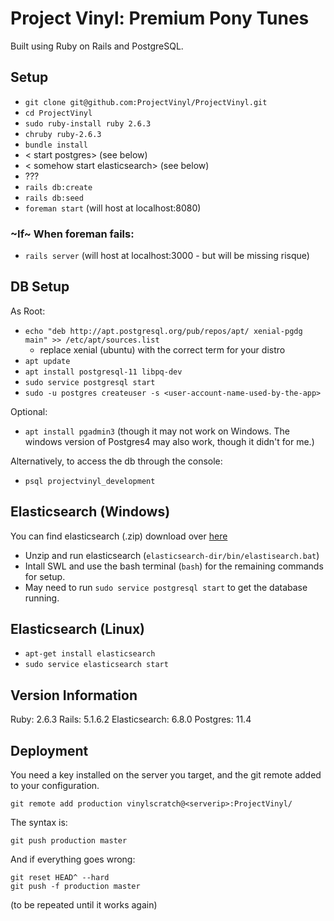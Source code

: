 # Project Vinyl: Premium Pony Tunes

Built using Ruby on Rails and PostgreSQL.

## Setup

* `git clone git@github.com:ProjectVinyl/ProjectVinyl.git`
* `cd ProjectVinyl`
* `sudo ruby-install ruby 2.6.3`
* `chruby ruby-2.6.3`
* `bundle install`
* < start postgres> (see below)
* < somehow start elasticsearch> (see below)
* ???
* `rails db:create`
* `rails db:seed`
* `foreman start` (will host at localhost:8080)

### ~If~ When foreman fails:
* `rails server` (will host at localhost:3000 - but will be missing risque)

## DB Setup

As Root:
* `echo "deb http://apt.postgresql.org/pub/repos/apt/ xenial-pgdg main" >> /etc/apt/sources.list`
   * replace xenial (ubuntu) with the correct term for your distro
* `apt update`
* `apt install postgresql-11 libpq-dev`
* `sudo service postgresql start`
* `sudo -u postgres createuser -s <user-account-name-used-by-the-app>`

Optional:
* `apt install pgadmin3` (though it may not work on Windows. The windows version of Postgres4 may also work, though it didn't for me.)

Alternatively, to access the db through the console:
* `psql projectvinyl_development`

## Elasticsearch (Windows)

You can find elasticsearch (.zip) download over <a href="https://www.elastic.co/downloads/past-releases/elasticsearch-6-8-0">here</a>

* Unzip and run elasticsearch (`elasticsearch-dir/bin/elastisearch.bat`)
* Intall SWL and use the bash terminal (`bash`) for the remaining commands for setup.
* May need to run `sudo service postgresql start` to get the database running.

## Elasticsearch (Linux)

* `apt-get install elasticsearch`
* `sudo service elasticsearch start`

## Version Information

Ruby: 2.6.3
Rails: 5.1.6.2
Elasticsearch: 6.8.0
Postgres: 11.4

## Deployment

You need a key installed on the server you target, and the git remote added to your configuration.

    git remote add production vinylscratch@<serverip>:ProjectVinyl/

The syntax is:

    git push production master

And if everything goes wrong:

    git reset HEAD^ --hard
    git push -f production master

(to be repeated until it works again)
